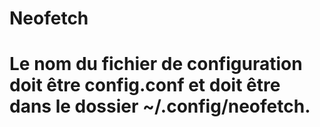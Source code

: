 # Neofetch

# Le nom du fichier de configuration doit être config.conf et doit être dans le dossier ~/.config/neofetch.
